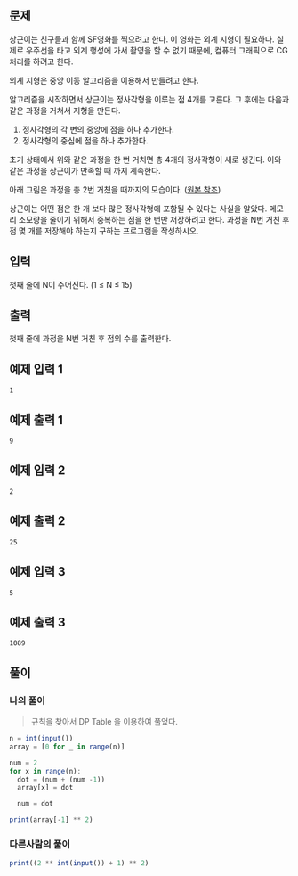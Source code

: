 ## 문제

상근이는 친구들과 함께 SF영화를 찍으려고 한다. 이 영화는 외계 지형이 필요하다. 실제로 우주선을 타고 외계 행성에 가서 촬영을 할 수 없기 때문에, 컴퓨터 그래픽으로 CG처리를 하려고 한다.

외계 지형은 중앙 이동 알고리즘을 이용해서 만들려고 한다.

알고리즘을 시작하면서 상근이는 정사각형을 이루는 점 4개를 고른다. 그 후에는 다음과 같은 과정을 거쳐서 지형을 만든다.

1. 정사각형의 각 변의 중앙에 점을 하나 추가한다.
2. 정사각형의 중심에 점을 하나 추가한다.

초기 상태에서 위와 같은 과정을 한 번 거치면 총 4개의 정사각형이 새로 생긴다. 이와 같은 과정을 상근이가 만족할 때 까지 계속한다.

아래 그림은 과정을 총 2번 거쳤을 때까지의 모습이다. ([원본 참조](https://www.acmicpc.net/problem/2903))

상근이는 어떤 점은 한 개 보다 많은 정사각형에 포함될 수 있다는 사실을 알았다. 메모리 소모량을 줄이기 위해서 중복하는 점을 한 번만 저장하려고 한다. 과정을 N번 거친 후 점 몇 개를 저장해야 하는지 구하는 프로그램을 작성하시오.

## 입력

첫째 줄에 N이 주어진다. (1 ≤ N ≤ 15)

## 출력

첫째 줄에 과정을 N번 거친 후 점의 수를 출력한다.

## 예제 입력 1

```
1

```

## 예제 출력 1

```
9

```

## 예제 입력 2

```
2

```

## 예제 출력 2

```
25

```

## 예제 입력 3

```
5

```

## 예제 출력 3

```
1089
```

## 풀이

### 나의 풀이

> 규칙을 찾아서 DP Table 을 이용하여 풀었다.
> 

```jsx
n = int(input())
array = [0 for _ in range(n)]

num = 2
for x in range(n):
  dot = (num + (num -1))
  array[x] = dot

  num = dot

print(array[-1] ** 2)
```

### 다른사람의 풀이

```jsx
print((2 ** int(input()) + 1) ** 2)
```